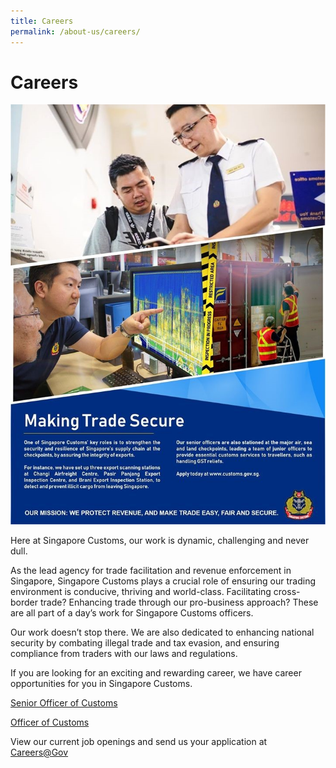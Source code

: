 ```yaml
---
title: Careers
permalink: /about-us/careers/
---
```

# Careers

![Career Poster](images/career_poster.jpg)

Here at Singapore Customs, our work is dynamic, challenging and never dull.

As the lead agency for trade facilitation and revenue enforcement in Singapore, Singapore Customs plays a crucial role of ensuring our trading environment is conducive, thriving and world-class. Facilitating cross-border trade? Enhancing trade through our pro-business approach? These are all part of a day’s work for Singapore Customs officers.

Our work doesn’t stop there. We are also dedicated to enhancing national security by combating illegal trade and tax evasion, and ensuring compliance from traders with our laws and regulations.

If you are looking for an exciting and rewarding career, we have career opportunities for you in Singapore Customs.

[Senior Officer of Customs](documents/about-us/senior_officer_poster.pdf)

[Officer of Customs](documents/about-us/customs_officer_poster.pdf)

View our current job openings and send us your application at [Careers@Gov](http://careers.pageuppeople.com/688/cwlive/en/listing/)
